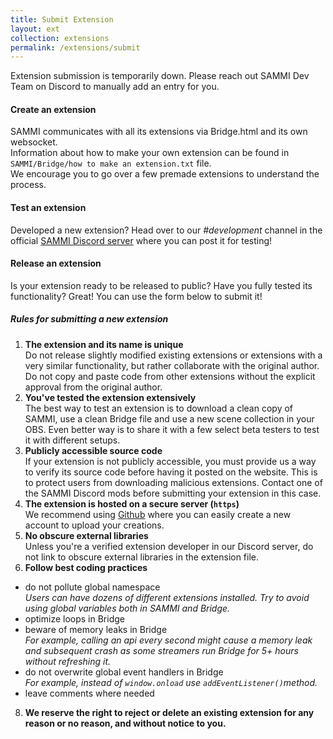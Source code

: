 ```yaml
---
title: Submit Extension
layout: ext
collection: extensions
permalink: /extensions/submit
---
```


<link rel="stylesheet" href="https://cdn.jsdelivr.net/npm/easymde/dist/easymde.min.css">
<script src="https://cdn.jsdelivr.net/npm/easymde/dist/easymde.min.js"></script>

<div class="alert alert-warning mt-2" role="alert">Extension submission is temporarily down. Please reach out SAMMI Dev Team on Discord to manually add an entry for you.</div>

#### Create an extension
SAMMI communicates with all its extensions via Bridge.html and its own websocket.\
Information about how to make your own extension can be found in `SAMMI/Bridge/how to make an extension.txt` file.\
We encourage you to go over a few premade extensions to understand the process.

#### Test an extension
Developed a new extension? Head over to our *#development* channel in the official [SAMMI Discord
server](https://discord.gg/dXez8Zh) where you can post it for testing!

#### Release an extension
Is your extension ready to be released to public? Have you fully tested its functionality? Great! You can use the form
below to submit it!

##### Rules for submitting a new extension
1. **The extension and its name is unique**\
Do not release slightly modified existing extensions or extensions with a very similar functionality, but rather
collaborate with the original author. Do not copy and paste code from other extensions without the explicit approval
from the original author.
2. **You've tested the extension extensively**\
The best way to test an extension is to download a clean copy of SAMMI, use a clean Bridge file and use a new
scene collection in your OBS. Even better way is to share it with a few select beta testers to test it with different
setups.
3. **Publicly accessible source code**\
If your extension is not publicly accessible, you must provide us a way to verify its source code before having it
posted on the website. This is to protect users from downloading malicious extensions. Contact one of the SAMMI
Discord mods before submitting your extension in this case.
4. **The extension is hosted on a secure server (`https`)**\
We recommend using [Github](https://github.com/) where you can easily create a new account to upload your creations.
6. **No obscure external libraries**\
Unless you're a verified extension developer in our Discord server, do not link to obscure external libraries in the
extension file.
7. **Follow best coding practices**
- do not pollute global namespace\
*Users can have dozens of different extensions installed. Try to avoid using global variables both in SAMMI and
Bridge.*
- optimize loops in Bridge
- beware of memory leaks in Bridge\
*For example, calling an api every second might cause a memory leak and subsequent crash as some streamers run
Bridge for 5+ hours without refreshing it.*
- do not overwrite global event handlers in Bridge\
*For example, instead of `window.onload` use `addEventListener()`method.*
- leave comments where needed
8. **We reserve the right to reject or delete an existing extension for any reason or no reason, and without notice to
you.**

<!-- 

<div class="mt-2 mb-3">
  <h3>Submission Form</h3>
</div>
<form id="extsubmit" method="POST"
  action="https://sammi-extensions.fly.dev/v3/entry/github/SAMMISolutions/SAMMISolutions.github.io/main/comments">
  <input name="options[redirect]" type="hidden" value="https://sammi.solutions/extensions/success">
  <input name="options[type]" type="hidden" value="extensions">
  <input name="fields[permalink]" id ="permalink" type="hidden" value="">
  <input type="hidden" name="options[reCaptcha][siteKey]" value="6LfngIchAAAAACHlqsIJfug4hklCbQ-xVtj-cYgr">
  <input type="hidden" name="options[reCaptcha][secret]"
    value="wJ00df8IWnE9HQUfoz1/srMkPRbhKAZIXTR2Nntf6Grp/tVRrDjj9HDaQkCezYc7huo9X34OY4E9Huu4pGhVufWoJYTgYovqjtyteJzhnCtQSWS4Etwyqiv+ZEWPQJQnxEqsF+Gy+mkVc79OT0vJPjUKt40Mz6o+YI1ja3fPtc1keCmOuEcVKiH7zfNc5bxaZDx+TRnXDnjoC8No8C0Mn45oozaEuUGBsqu7JKX3ody+iysYbzEursdduXsmcEpDjfME3OGVo8S9fTIbdN6w6M+0qZxWgPKo9GDXG8J7aBbGgihray+fKFbiMSypAbJvCc8BUHV01fBRRIINj2xY1g==">
  <div class="mt-2 mb-3">
    <h5>Developer Information</h5>
  </div>
  <div class="input-group">
    {% include input_multi.html type="text" name="developer_name" desc="Developer Name" required="true" %}
    {% include input_multi.html type="text" name="discord_username" desc="Discord Username" %}
  </div>
  <div class="mx-2 mt-0 pt-0 mb-2">Your email and access key can be later used to modify your existing extension.</div>
  <div class="input-group">
    {% include input_multi.html type="text" name="developer_email" desc="Developer Email" required="true" %}
    {% include input_multi.html type="text" name="password" desc="Access Key" required="true" %}
  </div>
  {% include input.html type="url" name="developer_url" desc="Developer Url (include https)" %}
  <div class="mt-2 mb-3">
    <h5>Extension Information</h5>
  </div>
  <div class="input-group">
    {% include input_multi.html type="text" name="title" desc="Title" required="true" %}
    <select class="form-select mx-2 mb-2 w-auto required" id="category" name="fields[category]" aria-label="Category" required>
      <option selected value="">Category</option>
      <option value="alerts">Alerts</option>
      <option value="audio">Music & Audio</option>
      <option value="games">Games</option>
      <option value="productivity">Productivity</option>
      <option value="social">Social & Communication</option>
      <option value="utilities">Utilities</option>
      <option value="twitch">Twitch</option>
      <option value="youtube">YouTube</option>
      <option value="miscellaneous">Miscellaneous</option>
    </select>
  </div>

  {% include input.html type="text" name="desc" desc="Short Description (10 words or less)" required="true" %}

  {% include input_image.html name="icon_ex" desc="Icon URL" info="Icon must be 315x250 maximum Imgur link, for example:
  <code>https://i.imgur.com/XXX.png</code>" %}

  {% include input.html type="text" name="trailer_ex" desc="YouTube Trailer" info="Trailer must be YouTube Embed URL, for
  example <code>https://www.youtube.com/embed/biO0ffqMn5Q</code>" %}

  {% include input.html type="text" name="screenshots_ex" desc="Screenshots" info="Screenshots must be Imgur links
  separated by commas, for example: <code>https://i.imgur.com/XXX.png, https://i.imgur.com/YYY.png</code>"%}

  <div class="input-group">
    {% include input_multi.html type="text" name="sammi_version" desc="Min SAMMI Version" required="true" %}
    {% include input_multi.html type="text" name="platform" desc="Platform (Twitch, YouTube, Any)" required="true" %}
  </div>

  <div class="input-group">
    {% include input_multi.html type="text" name="version" desc="Latest Version" required="true" %}
    {% include input_multi.html type="url" name="download_url" desc="Download URL (include https)" required="true"%}
  </div>
  <div class="mb-3">
  {% include input.html type="url" name="setup_url" desc="Setup URL (include https)" info="Fill out setup URL if you prefer to use your
  own source" %}
 </div>

  {% include input_text.html name="overview" desc="Overview" info="Overview of extension's functionalities. Accepts
  markdown. <br />Special
  YouTube video insertion formatting: <code>[video](https://www.youtube.com/embed/XXX)[/video]</code>" required="true"%}


  {% include input_text.html name="setup" desc="Setup" info="Extension setup guide. Accepts markdown. <br/> Special YouTube video insertion
  formatting: <code>[video](https://www.youtube.com/embed/XXX)[/video]</code>"%}
  <div class="mt-2 mb-3">
    <h5>Privacy Policy Information</h5>
  </div>

  {% include input_checkbox.html name="privacy_collect" desc="Check if your extension will be collecting any user
  data."%}

  <div class="ms-3 mt-2"><b>If you checked you will be collecting user data, please check all that you will be
      collecting from the users below:</b></div>
  <div class="mt-2">
    {% include input_checkbox.html name="privacy_personal" desc="Personally identifying information, such as name,
    address, email, age." %}
    {% include input_checkbox.html name="privacy_financial" desc="Financial and payment information, such as
    transactions, credit card numbers, credit ratings, financial statements, payment history" %}
    {% include input_checkbox.html name="privacy_auth" desc="Authentication information, such as passwords, credentials,
    security questions " %}
    {% include input_checkbox.html name="privacy_communication" desc="Personal communications, such as emails, text or
    chat messages, social media posts, or conference calls" %}
    {% include input_checkbox.html name="privacy_location" desc="Location data, such as region, IP, address, GPS
    coordinates, or information about things near the user's device" %}
    {% include input_checkbox.html name="privacy_useractivity" desc="User activity, such as network monitoring, clicks,
    mouse position, scroll, or keystroke logging" %}
  </div>
  <div class="mt-3">
    {% include input.html type="url" name="privacy_website" desc="Privacy Policy Website" %}
    {% include input_text.html name="privacy_policy" info="Please provide your extension's privacy policy (optional)" %}
  </div>
  <div class="mb-1 mt-3">
    <h5>Developer Declaration (mandatory)</h5>
    <b class="mb-1 mt-3"> {% include input_checkbox.html name="policy_declare" desc="I declare that user data is:" required="true" %} </b> 
    <ul>
      <li class="mb-2">Not being sold to third parties.</li>
      <li class="mb-2">Not being used or transferred for purposes that are unrelated to the extension's core functionality</li>
      <li class="mb-2">Not being used or transferred to determine creditworthiness or for lending purposes</li>
    </ul>
  </div>

<div id='recaptcha' data-callback="onSubmit" data-sitekey="6LfngIchAAAAACHlqsIJfug4hklCbQ-xVtj-cYgr" class="g-recaptcha" data-size="invisible"></div>
<button id="submit-ext"  class="btn btn-primary mt-2 mx-2 mb-5" type="submit">Submit for review</button>
</form>
-->

<script>

let overviewMd; let setupMd; let policyMd; 

document.addEventListener('DOMContentLoaded', loadIt)

function loadIt() {
overviewMd = createMD('overview', 'Extension overview and info about its functionalities', "250px", 'overview')
setupMd = createMD('setup', 'Extension setup guide', "250px", 'setup')
policyMd = createMD('privacy_policy', 'Extension Privacy Policy', "100px", 'privacy_policy')
const btn = document.getElementById('submit-ext')
btn.onclick = validate;
  };

function validate (e) {
const form = document.getElementById('extsubmit')
  if(form.checkValidity()) {
        e.preventDefault();
        try {
        grecaptcha.execute();
        grecaptcha.getResponse();
        }
        catch (e){}
      }
    };

function createMD (e, p, h, id) {
const newMDE = new EasyMDE ({
element: document.getElementById(e),
minHeight: h,
autosave: {
		enabled: true,
		uniqueId: id,
		delay: 1000,
	},
placeholder: p

});
return newMDE
}

slugify = ( text ) => {
    return text
    .toString()
    .normalize( 'NFD' )                   
    .replace( /[\u0300-\u036f]/g, '' )  
    .toLowerCase()
    .trim()
    .replace(/\s+/g, '-')
    .replace(/[^\w\-]+/g, '')
    .replace(/\-\-+/g, '-'); 
  };

  function onSubmit(token) {
    const category = document.getElementById('category').value
    const title = document.getElementById('title').value
    const overview = document.getElementById('overview')
    const setup = document.getElementById('setup')
    const policy = document.getElementById('privacy_policy')
    const permalink = `extensions/${category}/${slugify(title)}`
    document.getElementById('permalink').value = permalink
    const policyReplaced = policyMd.value().replace(/(?:\r\n|\r|\n)/g, '<br>');
    const overviewReplaced = overviewMd.value().replace(/(?:\r\n|\r|\n)/g, '<br>');
    const setupReplaced = setupMd.value().replace(/(?:\r\n|\r|\n)/g, '<br>');
    policyMd.value(policyReplaced)
    overviewMd.value(overviewReplaced);
    setupMd.value(setupReplaced);
    policy.value = policyReplaced
    overview.value = overviewReplaced
    setup.value = setupReplaced
    document.getElementById("extsubmit").submit();
  }


</script>
<script src="https://www.google.com/recaptcha/api.js" async defer>
</script>